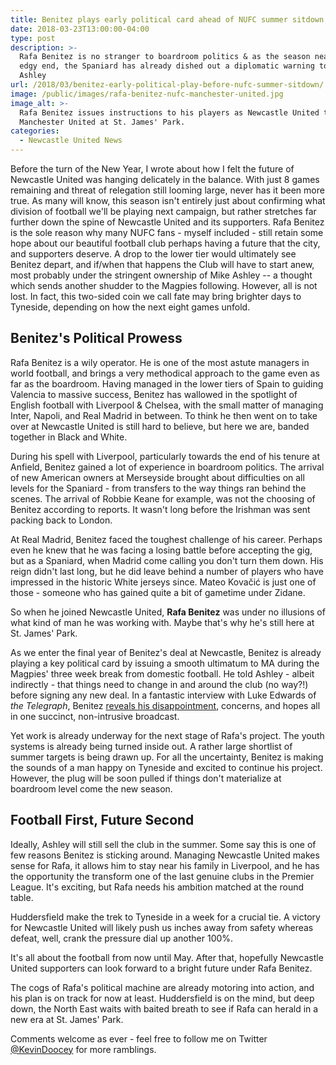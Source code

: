 ```yaml
---
title: Benitez plays early political card ahead of NUFC summer sitdown
date: 2018-03-23T13:00:00-04:00
type: post
description: >-
  Rafa Benitez is no stranger to boardroom politics & as the season nears an
  edgy end, the Spaniard has already dished out a diplomatic warning to Mike
  Ashley
url: /2018/03/benitez-early-political-play-before-nufc-summer-sitdown/
image: /public/images/rafa-benitez-nufc-manchester-united.jpg
image_alt: >-
  Rafa Benitez issues instructions to his players as Newcastle United take on
  Manchester United at St. James' Park.
categories:
  - Newcastle United News
---
```


Before the turn of the New Year, I wrote about how I felt the future of Newcastle United was hanging delicately in the balance. With just 8 games remaining and threat of relegation still looming large, never has it been more true. As many will know, this season isn't entirely just about confirming what division of football we'll be playing next campaign, but rather stretches far further down the spine of Newcastle United and its supporters. Rafa Benitez is the sole reason why many NUFC fans - myself included - still retain some hope about our beautiful football club perhaps having a future that the city, and supporters deserve. A drop to the lower tier would ultimately see Benitez depart, and if/when that happens the Club will have to start anew, most probably under the stringent ownership of Mike Ashley -- a thought which sends another shudder to the Magpies following. However, all is not lost. In fact, this two-sided coin we call fate may bring brighter days to Tyneside, depending on how the next eight games unfold.

## Benitez's Political Prowess

Rafa Benitez is a wily operator. He is one of the most astute managers in world football, and brings a very methodical approach to the game even as far as the boardroom. Having managed in the lower tiers of Spain to guiding Valencia to massive success, Benitez has wallowed in the spotlight of English football with Liverpool & Chelsea, with the small matter of managing Inter, Napoli, and Real Madrid in between. To think he then went on to take over at Newcastle United is still hard to believe, but here we are, banded together in Black and White.

During his spell with Liverpool, particularly towards the end of his tenure at Anfield, Benitez gained a lot of experience in boardroom politics. The arrival of new American owners at Merseyside brought about difficulties on all levels for the Spaniard - from transfers to the way things ran behind the scenes. The arrival of Robbie Keane for example, was not the choosing of Benitez according to reports. It wasn't long before the Irishman was sent packing back to London.

At Real Madrid, Benitez faced the toughest challenge of his career. Perhaps even he knew that he was facing a losing battle before accepting the gig, but as a Spaniard, when Madrid come calling you don't turn them down. His reign didn't last long, but he did leave behind a number of players who have impressed in the historic White jerseys since. Mateo Kovačić is just one of those - someone who has gained quite a bit of gametime under Zidane.

So when he joined Newcastle United, **Rafa Benitez** was under no illusions of what kind of man he was working with. Maybe that's why he's still here at St. James' Park.

As we enter the final year of Benitez's deal at Newcastle, Benitez is already playing a key political card by issuing a smooth ultimatum to MA during the Magpies' three week break from domestic football. He told Ashley - albeit indirectly - that things need to change in and around the club (no way?!) before signing any new deal. In a fantastic interview with Luke Edwards of _the Telegraph_, Benitez [reveals his disappointment](https://www.telegraph.co.uk/football/2018/03/19/rafa-benitez-sends-message-mike-ashley-newcastle-future-have/), concerns, and hopes all in one succinct, non-intrusive broadcast.

Yet work is already underway for the next stage of Rafa's project. The youth systems is already being turned inside out. A rather large shortlist of summer targets is being drawn up. For all the uncertainty, Benitez is making the sounds of a man happy on Tyneside and excited to continue his project. However, the plug will be soon pulled if things don't materialize at boardroom level come the new season.

## Football First, Future Second

Ideally, Ashley will still sell the club in the summer. Some say this is one of few reasons Benitez is sticking around. Managing Newcastle United makes sense for Rafa, it allows him to stay near his family in Liverpool, and he has the opportunity the transform one of the last genuine clubs in the Premier League. It's exciting, but Rafa needs his ambition matched at the round table.

Huddersfield make the trek to Tyneside in a week for a crucial tie. A victory for Newcastle United will likely push us inches away from safety whereas defeat, well, crank the pressure dial up another 100%.

It's all about the football from now until May. After that, hopefully Newcastle United supporters can look forward to a bright future under Rafa Benitez.

The cogs of Rafa's political machine are already motoring into action, and his plan is on track for now at least. Huddersfield is on the mind, but deep down, the North East waits with baited breath to see if Rafa can herald in a new era at St. James' Park.

Comments welcome as ever - feel free to follow me on Twitter [@KevinDoocey](https://twitter.com/kevindoocey) for more ramblings.

